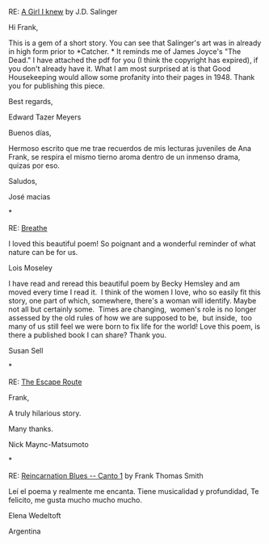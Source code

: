 RE: [A Girl I knew](https://southerncrossreview.org/145/salinger-girl-i-knew.html) by J.D. Salinger

Hi Frank,

This is a gem of a short story. You can see that Salinger's art was in
already in high form prior to *Catcher. * It reminds me of James Joyce's
"The Dead." I have attached the pdf for you (I think the copyright has
expired), if you don't already have it. What I am most surprised at
is that Good Housekeeping would allow some profanity into their pages in
1948. Thank you for publishing this piece. 

Best regards,

Edward Tazer Meyers

Buenos días,

Hermoso escrito que me trae recuerdos de mis lecturas juveniles de Ana
Frank, se respira el mismo tierno aroma dentro de un inmenso drama,
quizas por eso.

Saludos,

José macias

\*

RE: [Breathe](https://southerncrossreview.org/141/hemsley-breathe.html)

I loved this beautiful poem! So poignant and a wonderful reminder of
what nature can be for us.

Lois Moseley

I have read and reread this beautiful poem by Becky Hemsley and am moved
every time I read it.  I think of the women I love, who so easily fit
this story, one part of which, somewhere, there\'s a woman will
identify. Maybe not all but certainly some.  Times are changing, 
women\'s role is no longer assessed by the old rules of how we are
supposed to be,  but inside,  too many of us still feel we were born to
fix life for the world! Love this poem, is there a published book I can
share? Thank you. 

Susan Sell

\*

RE: [The Escape Route](https://southerncrossreview.org/145/fts-escape-route.html)

Frank,

A truly hilarious story.

Many thanks.

Nick Maync-Matsumoto

\*

RE: [Reincarnation Blues -- Canto 1](https://southerncrossreview.org/143/reincarnation-blues.html) by Frank Thomas Smith

Leí el poema y realmente me encanta. Tiene musicalidad y profundidad, Te
felicito, me gusta mucho mucho mucho.

Elena Wedeltoft

Argentina
